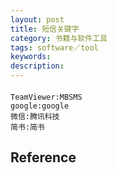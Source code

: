```yaml
---
layout: post
title: 短信关键字
category: 书籍与软件工具
tags: software／tool
keywords: 
description: 
---
```


#### 

```
TeamViewer:MBSMS
google:google
微信:腾讯科技
简书:简书
```




## Reference

